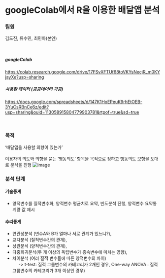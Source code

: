 # googleColab에서 R을 이용한 배달앱 분석


### 팀원
김도진, 류수민, 최민아(본인)

<br>

##### googleColab
https://colab.research.google.com/drive/17FSvXFTUf68toVKYsNecjR_m0KYjayXe?usp=sharing
##### 사용한 데이터 (공공데이터 가공)
https://docs.google.com/spreadsheets/d/147K1HoEPeuK9rhEtOEB-3YuCsRBnCe6z/edit?usp=sharing&ouid=113058915804779903781&rtpof=true&sd=true

<br>

### 목적
 ‘배달앱을 사용할 의향이 있는가’<br><br>
 이용자의 의도와 의향을 묻는 ‘행동의도’ 항목을 목적으로 정하고 행동의도 모형을 토대로 분석을 진행
![image](https://github.com/aminii00/DeliveryApp/assets/89954944/f621fd1f-3644-4975-b672-ac891a1a10a7)

### 분석 단계
#### 기술통계 
- 양적변수를 질적변수화, 양적변수 평균치로 요약, 빈도분석 진행, 양적변수 요약통계량 값 제시<br>
#### 추리통계 
- 연관성분석 (변수A와 B가 얼마나 서로 관계가 있느냐?), <br>
- 교차분석 (질적변수간의 관계),<br>
- 상관분석 (양적변수간의 관계),<br>
- 다중회귀분석(두 개 이상의 독립변수가 종속변수에 미치는 영향),<br>
- 차이분석 (여러 질적 변수들에 따른 양적변수의 차이)<br>
&nbsp;&nbsp;&nbsp;&nbsp; -> t-test: 질적 그룹변수의 카테고리가 2개인 경우, One-way ANOVA : 질적 그룹변수의 카테고리가 3개 이상인 경우) <br><br><br>

